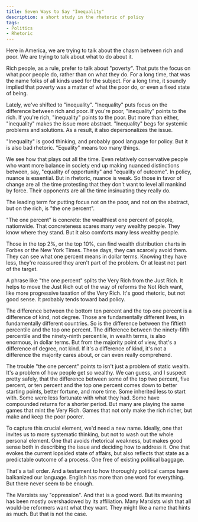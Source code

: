 ```yaml
---
title: Seven Ways to Say "Inequality"
description: a short study in the rhetoric of policy
tags:
- Politics
- Rhetoric
---
```


Here in America, we are trying to talk about the chasm between rich and poor.  We are trying to talk about what to do about it.

Rich people, as a rule, prefer to talk about "poverty".  That puts the focus on what poor people do, rather than on what they do.  For a long time, that was the name folks of all kinds used for the subject.  For a long time, it soundly implied that poverty was a matter of what the poor do, or even a fixed state of being.

Lately, we've shifted to "inequality".  "Inequality" puts focus on the difference between rich and poor.  If you're poor, "inequality" points to the rich.  If you're rich, "inequality" points to the poor.  But more than either, "inequality" makes the issue more abstract.  "Inequality" begs for systemic problems and solutions.  As a result, it also depersonalizes the issue.

"Inequality" is good thinking, and probably good language for policy.  But it is also bad rhetoric.  "Equality" means too many things.

We see how that plays out all the time.  Even relatively conservative people who want more balance in society end up making nuanced distinctions between, say, "equality of opportunity" and "equality of outcome".  In policy, nuance is essential.  But in rhetoric, nuance is weak.  So those in favor of change are all the time protesting that they don't want to level all mankind by force.  Their opponents are all the time insinuating they really do.

The leading term for putting focus not on the poor, and not on the abstract, but on the rich, is "the one percent".

"The one percent" is concrete: the wealthiest one percent of people, nationwide.  That concreteness scares many very wealthy people.  They know where they stand.  But it also comforts many less wealthy people.

Those in the top 2%, or the top 10%, can find wealth distribution charts in Forbes or the New York Times.  These days, they can scarcely avoid them.  They can see what one percent means in dollar terms.  Knowing they have less, they're reassured they aren't part of the problem.  Or at least not part of the target.

A phrase like "the one percent" splits the Very Rich from the Just Rich.  It helps to move the Just Rich out of the way of reforms the Not Rich want, like more progressive taxation of the Very Rich.  It's good rhetoric, but not good sense.  It probably tends toward bad policy.

The difference between the bottom ten percent and the top one percent is a difference of kind, not degree.  Those are fundamentally different lives, in fundamentally different countries.  So is the difference between the fiftieth percentile and the top one percent.  The difference between the ninety-fifth percentile and the ninety-ninth percentile, in wealth terms, is also enormous, in dollar terms.  But from the majority point of view, that's a difference of degree, not kind.  If it's a difference of kind, it's not a difference the majority cares about, or can even really comprehend.

The trouble "the one percent" points to isn't just a problem of static wealth.  It's a problem of how people get so wealthy.  We can guess, and I suspect pretty safely, that the difference between some of the top two percent, five percent, or ten percent and the top one percent comes down to better starting points, better fortune, and more time.  Some inherited less to start with.  Some were less fortunate with what they had.  Some have compounded returns for a shorter period.  But many are playing the same games that mint the Very Rich.  Games that not only make the rich richer, but make and keep the poor poorer.

To capture this crucial element, we'd need a new name.  Ideally, one that invites us to more systematic thinking, but not to wash out the whole personal element.  One that avoids rhetorical weakness, but makes good sense both in describing the issue and deciding how to address it.  One that evokes the current lopsided state of affairs, but also reflects that state as a predictable outcome of a process.  One free of existing political baggage.

That's a tall order.  And a testament to how thoroughly political camps have balkanized our language.  English has more than one word for everything.  But there never seem to be enough.

The Marxists say "oppression".  And that is a good word.  But its meaning has been mostly overshadowed by its affiliation.  Many Marxists wish that all would-be reformers want what they want.  They might like a name that hints as much.  But that is not the case.

<!-- market under democracy -->
